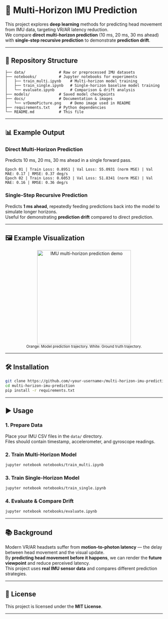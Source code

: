 # 🎯 Multi-Horizon IMU Prediction

This project explores **deep learning** methods for predicting head movement from IMU data, targeting VR/AR latency reduction.  
We compare **direct multi-horizon prediction** (10 ms, 20 ms, 30 ms ahead) with **single-step recursive prediction** to demonstrate **prediction drift**.

---

## 📂 Repository Structure

```
├── data/               # Raw or preprocessed IMU datasets
├── notebooks/          # Jupyter notebooks for experiments
│   ├── train_multi.ipynb    # Multi-horizon model training
│   ├── train_single.ipynb   # Single-horizon baseline model training
│   └── evaluate.ipynb       # Comparison & drift analysis
├── models/             # Saved model checkpoints
├── docs/               # Documentation & images
│   └── vrDemoPicture.png    # Demo image used in README
├── requirements.txt    # Python dependencies
└── README.md           # This file
```

---

## 📊 Example Output

### Direct Multi-Horizon Prediction
Predicts 10 ms, 20 ms, 30 ms ahead in a single forward pass.

```
Epoch 01 | Train Loss: 0.8951 | Val Loss: 55.0931 (norm MSE) | Val MAE: 0.17 | RMSE: 0.37 deg/s
Epoch 02 | Train Loss: 0.6053 | Val Loss: 51.8341 (norm MSE) | Val MAE: 0.16 | RMSE: 0.36 deg/s
```

### Single-Step Recursive Prediction
Predicts **1 ms ahead**, repeatedly feeding predictions back into the model to simulate longer horizons.  
Useful for demonstrating **prediction drift** compared to direct prediction.

---

## 🖼 Example Visualization

<p align="center">
  <img src="docs/VrImageGif.gif" alt="IMU multi-horizon prediction demo" width="300">
  <br/>
  <sub>Orange: Model prediction trajectory. White: Ground truth trajectory.</sub>
</p>

---

## 🛠 Installation

```bash
git clone https://github.com/<your-username>/multi-horizon-imu-prediction.git
cd multi-horizon-imu-prediction
pip install -r requirements.txt
```

---

## ▶️ Usage

### 1. Prepare Data
Place your IMU CSV files in the `data/` directory.  
Files should contain timestamp, accelerometer, and gyroscope readings.

### 2. Train Multi-Horizon Model
```bash
jupyter notebook notebooks/train_multi.ipynb
```

### 3. Train Single-Horizon Model
```bash
jupyter notebook notebooks/train_single.ipynb
```

### 4. Evaluate & Compare Drift
```bash
jupyter notebook notebooks/evaluate.ipynb
```

---

## 📚 Background

Modern VR/AR headsets suffer from **motion-to-photon latency** — the delay between head movement and the visual update.  
By **predicting head movement before it happens**, we can render the **future viewpoint** and reduce perceived latency.  
This project uses **real IMU sensor data** and compares different prediction strategies.

---

## 📄 License
This project is licensed under the **MIT License**.

---
